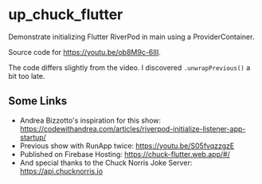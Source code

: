 # up_chuck_flutter

Demonstrate initializing Flutter RiverPod in main using a ProviderContainer.

Source code for <https://youtu.be/ob8M9c-6III>.

The code differs slightly from the video.
I discovered `.unwrapPrevious()` a bit too late.

## Some Links

- Andrea Bizzotto's inspiration for this show: <https://codewithandrea.com/articles/riverpod-initialize-listener-app-startup/>
- Previous show with RunApp twice: <https://youtu.be/S05fvqzzgzE>
- Published on Firebase Hosting: <https://chuck-flutter.web.app/#/>
- And special thanks to the Chuck Norris Joke Server: <https://api.chucknorris.io>
